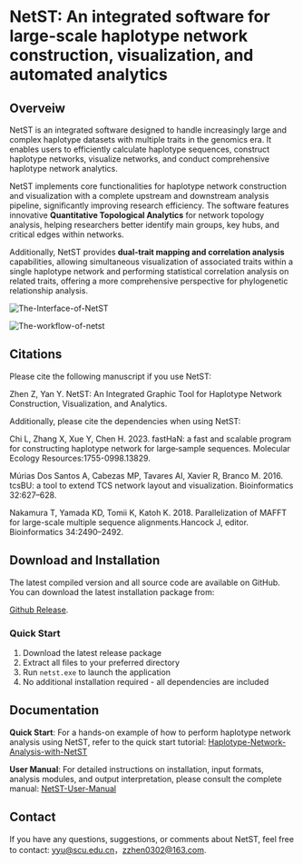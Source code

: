 # NetST: An integrated software for large-scale haplotype network construction, visualization, and automated analytics

## Overveiw

NetST is an integrated software designed to handle increasingly large and complex haplotype datasets with multiple traits in the genomics era. It enables users to efficiently calculate haplotype sequences, construct haplotype networks, visualize networks, and conduct comprehensive haplotype network analytics.

NetST implements core functionalities for haplotype network construction and visualization with a complete upstream and downstream analysis pipeline, significantly improving research efficiency. The software features innovative **Quantitative Topological Analytics** for network topology analysis, helping researchers better identify main groups, key hubs, and critical edges within networks.

Additionally, NetST provides **dual-trait mapping and correlation analysis** capabilities, allowing simultaneous visualization of associated traits within a single haplotype network and performing statistical correlation analysis on related traits, offering a more comprehensive perspective for phylogenetic relationship analysis.

![The-Interface-of-NetST](https://cdn.jsdelivr.net/gh/plant720/TyporaPic/img/202506292123757.png)

![The-workflow-of-netst](https://cdn.jsdelivr.net/gh/plant720/TyporaPic/img/202507162222573.png)

## Citations

Please cite the following manuscript if you use NetST:

Zhen Z, Yan Y. NetST: An Integrated Graphic Tool for Haplotype Network Construction, Visualization, and Analytics.

Additionally, please cite the dependencies when using NetST:

Chi L, Zhang X, Xue Y, Chen H. 2023. fastHaN: a fast and scalable program for constructing haplotype network for large‐sample sequences. Molecular Ecology Resources:1755-0998.13829.

Múrias Dos Santos A, Cabezas MP, Tavares AI, Xavier R, Branco M. 2016. tcsBU: a tool to extend TCS network layout and visualization. Bioinformatics 32:627–628.

Nakamura T, Yamada KD, Tomii K, Katoh K. 2018. Parallelization of MAFFT for large-scale multiple sequence alignments.Hancock J, editor. Bioinformatics 34:2490–2492.

## Download and Installation 

The latest compiled version and all source code are available on GitHub. You can download the latest installation package from:

[Github Release](https://github.com/sculab/NetST/releases).

### Quick Start

1. Download the latest release package
2. Extract all files to your preferred directory
3. Run `netst.exe` to launch the application
4. No additional installation required - all dependencies are included

## Documentation

**Quick Start**: For a hands-on example of how to perform haplotype network analysis using NetST, refer to the quick start tutorial: [Haplotype-Network-Analysis-with-NetST](https://github.com/sculab/NetST/blob/master/manual/Haplotype-Network-Analysis-with-NetST.md)

**User Manual**: For detailed instructions on installation, input formats, analysis modules, and output interpretation, please consult the complete manual: [NetST-User-Manual](https://github.com/sculab/NetST/blob/master/manual/NetST-User-Manual.md)

## Contact

If you have any questions, suggestions, or comments about NetST, feel free to contact: yyu@scu.edu.cn，zzhen0302@163.com.
